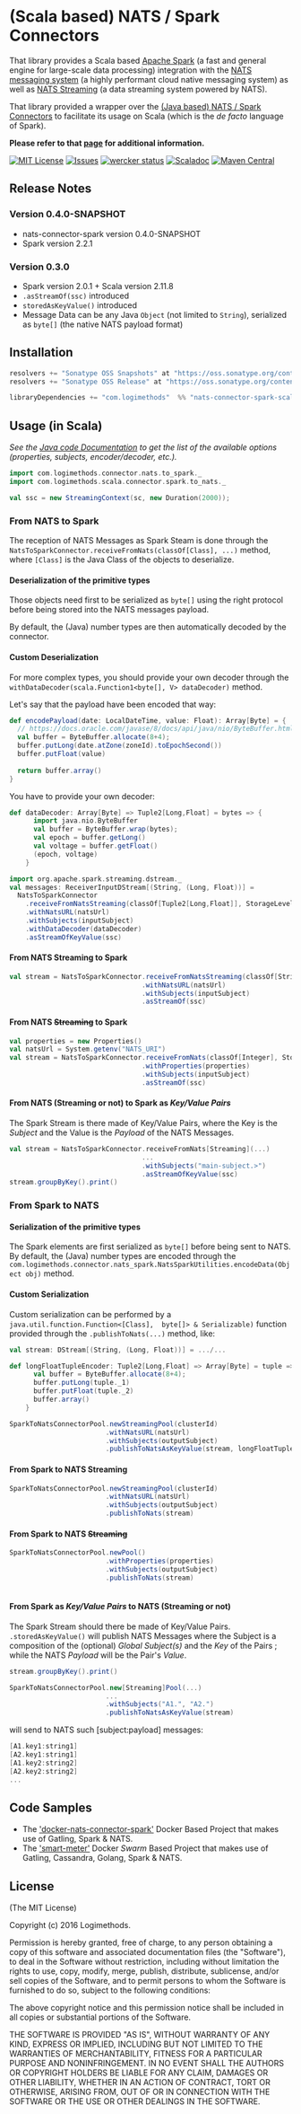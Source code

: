 # (Scala based) NATS / Spark Connectors
That library provides a Scala based [Apache Spark](http://spark.apache.org/) (a fast and general engine for large-scale data processing) integration with the [NATS messaging system](https://nats.io) (a highly performant cloud native messaging system) as well as [NATS Streaming](http://www.nats.io/documentation/streaming/nats-streaming-intro/) (a data streaming system powered by NATS).

That library provided a wrapper over the [(Java based) NATS / Spark Connectors](https://github.com/Logimethods/nats-connector-spark) to facilitate its usage on Scala (which is the *de facto* language of Spark).

**Please refer to that [page](https://github.com/Logimethods/nats-connector-spark) for additional information.**

[![MIT License](https://img.shields.io/npm/l/express.svg)](http://opensource.org/licenses/MIT)
[![Issues](https://img.shields.io/github/issues/Logimethods/nats-connector-spark-scala.svg)](https://github.com/Logimethods/nats-connector-spark-scala/issues)
[![wercker status](https://app.wercker.com/status/4dc494e7708dc596dfc37b65500cf70c/s/master "wercker status")](https://app.wercker.com/project/byKey/4dc494e7708dc596dfc37b65500cf70c)
[![Scaladoc](http://javadoc-badge.appspot.com/com.logimethods/nats-connector-spark-scala_2.11.svg?label=scaladoc)](http://logimethods.github.io/nats-connector-spark-scala/)
[![Maven Central](https://maven-badges.herokuapp.com/maven-central/com.logimethods/nats-connector-spark-scala_2.11/badge.svg)](https://maven-badges.herokuapp.com/maven-central/com.logimethods/nats-connector-spark-scala_2.11)

## Release Notes
### Version 0.4.0-SNAPSHOT
- nats-connector-spark version 0.4.0-SNAPSHOT
- Spark version 2.2.1

### Version 0.3.0
- Spark version 2.0.1 + Scala version 2.11.8
- `.asStreamOf(ssc)` introduced
- `storedAsKeyValue()` introduced
- Message Data can be any Java `Object` (not limited to `String`), serialized as `byte[]` (the native NATS payload format)

## Installation
```Scala
resolvers += "Sonatype OSS Snapshots" at "https://oss.sonatype.org/content/repositories/snapshots"
resolvers += "Sonatype OSS Release" at "https://oss.sonatype.org/content/groups/public/"

libraryDependencies += "com.logimethods"  %% "nats-connector-spark-scala" % "0.3.0"
```

## Usage (in Scala)
_See the [Java code Documentation](https://github.com/Logimethods/nats-connector-spark/blob/master/README.md#usage-in-java) to get the list of the available options (properties, subjects, encoder/decoder, etc.)._
```Scala
import com.logimethods.connector.nats.to_spark._
import com.logimethods.scala.connector.spark.to_nats._

val ssc = new StreamingContext(sc, new Duration(2000));
```
### From NATS to Spark

The reception of NATS Messages as Spark Steam is done through the `NatsToSparkConnector.receiveFromNats(classOf[Class], ...)` method, where `[Class]` is the Java Class of the objects to deserialize.

#### Deserialization of the primitive types

Those objects need first to be serialized as `byte[]` using the right protocol before being stored into the NATS messages payload.

By default, the (Java) number types are then automatically decoded by the connector.

#### Custom Deserialization

For more complex types, you should provide your own decoder through the `withDataDecoder(scala.Function1<byte[], V> dataDecoder)` method.

Let's say that the payload have been encoded that way:
```Scala
def encodePayload(date: LocalDateTime, value: Float): Array[Byte] = {
  // https://docs.oracle.com/javase/8/docs/api/java/nio/ByteBuffer.html
  val buffer = ByteBuffer.allocate(8+4);
  buffer.putLong(date.atZone(zoneId).toEpochSecond())
  buffer.putFloat(value)
  
  return buffer.array()    
}
```

You have to provide your own decoder:

```Scala
def dataDecoder: Array[Byte] => Tuple2[Long,Float] = bytes => {
      import java.nio.ByteBuffer
      val buffer = ByteBuffer.wrap(bytes);
      val epoch = buffer.getLong()
      val voltage = buffer.getFloat()
      (epoch, voltage)  
    }

import org.apache.spark.streaming.dstream._
val messages: ReceiverInputDStream[(String, (Long, Float))] =
  NatsToSparkConnector
    .receiveFromNatsStreaming(classOf[Tuple2[Long,Float]], StorageLevel.MEMORY_ONLY, clusterId)
    .withNatsURL(natsUrl)
    .withSubjects(inputSubject)
    .withDataDecoder(dataDecoder)
    .asStreamOfKeyValue(ssc)
```

#### From NATS Streaming to Spark
```Scala
val stream = NatsToSparkConnector.receiveFromNatsStreaming(classOf[String], StorageLevel.MEMORY_ONLY, clusterId)
                                 .withNatsURL(natsUrl)
                                 .withSubjects(inputSubject)
                                 .asStreamOf(ssc)
```
#### From NATS ~~Streaming~~ to Spark
```Scala
val properties = new Properties()
val natsUrl = System.getenv("NATS_URI")
val stream = NatsToSparkConnector.receiveFromNats(classOf[Integer], StorageLevel.MEMORY_ONLY)
                                 .withProperties(properties)
                                 .withSubjects(inputSubject)
                                 .asStreamOf(ssc)
```

#### From NATS (Streaming or not) to Spark as *Key/Value Pairs*

The Spark Stream is there made of Key/Value Pairs, where the Key is the _Subject_ and the Value is the _Payload_ of the NATS Messages.

```Scala
val stream = NatsToSparkConnector.receiveFromNats[Streaming](...)
                                 ...
                                 .withSubjects("main-subject.>")
                                 .asStreamOfKeyValue(ssc)
stream.groupByKey().print()
```

### From Spark to NATS

#### Serialization of the primitive types

The Spark elements are first serialized as `byte[]` before being sent to NATS. By default, the (Java) number types are encoded through the `com.logimethods.connector.nats_spark.NatsSparkUtilities.encodeData(Object obj)` method.

#### Custom Serialization

Custom serialization can be performed by a `java.util.function.Function<[Class],  byte[]> & Serializable)` function provided through the `.publishToNats(...)` method, like:

```scala
val stream: DStream[(String, (Long, Float))] = .../...

def longFloatTupleEncoder: Tuple2[Long,Float] => Array[Byte] = tuple => {        
      val buffer = ByteBuffer.allocate(8+4);
      buffer.putLong(tuple._1)
      buffer.putFloat(tuple._2)        
      buffer.array()    
    }

SparkToNatsConnectorPool.newStreamingPool(clusterId)
                        .withNatsURL(natsUrl)
                        .withSubjects(outputSubject)
                        .publishToNatsAsKeyValue(stream, longFloatTupleEncoder)
```

#### From Spark to NATS Streaming
```Scala
SparkToNatsConnectorPool.newStreamingPool(clusterId)
                        .withNatsURL(natsUrl)
                        .withSubjects(outputSubject)
                        .publishToNats(stream)
```

#### From Spark to NATS ~~Streaming~~
```Scala
SparkToNatsConnectorPool.newPool()
                        .withProperties(properties)
                        .withSubjects(outputSubject)
                        .publishToNats(stream)
                        
```
#### From Spark as *Key/Value Pairs* to NATS (Streaming or not)

The Spark Stream should there be made of Key/Value Pairs. `.storedAsKeyValue()` will publish NATS Messages where the Subject is a composition of the (optional) _Global Subject(s)_ and the _Key_ of the Pairs ; while the NATS _Payload_ will be the Pair's _Value_.

```scala
stream.groupByKey().print()

SparkToNatsConnectorPool.new[Streaming]Pool(...)
                        ...
                        .withSubjects("A1.", "A2.")
                        .publishToNatsAsKeyValue(stream)
```
will send to NATS such [subject:payload] messages:
```scala
[A1.key1:string1]
[A2.key1:string1]
[A1.key2:string2]
[A2.key2:string2]
...
```
## Code Samples
* The ['docker-nats-connector-spark'](https://github.com/Logimethods/docker-nats-connector-spark) Docker Based Project that makes use of Gatling, Spark & NATS.
* The ['smart-meter'](https://github.com/Logimethods/smart-meter) Docker *Swarm* Based Project that makes use of Gatling, Cassandra, Golang, Spark & NATS.

## License

(The MIT License)

Copyright (c) 2016 Logimethods.

Permission is hereby granted, free of charge, to any person obtaining a copy
of this software and associated documentation files (the "Software"), to
deal in the Software without restriction, including without limitation the
rights to use, copy, modify, merge, publish, distribute, sublicense, and/or
sell copies of the Software, and to permit persons to whom the Software is
furnished to do so, subject to the following conditions:

The above copyright notice and this permission notice shall be included in
all copies or substantial portions of the Software.

THE SOFTWARE IS PROVIDED "AS IS", WITHOUT WARRANTY OF ANY KIND, EXPRESS OR
IMPLIED, INCLUDING BUT NOT LIMITED TO THE WARRANTIES OF MERCHANTABILITY,
FITNESS FOR A PARTICULAR PURPOSE AND NONINFRINGEMENT. IN NO EVENT SHALL THE
AUTHORS OR COPYRIGHT HOLDERS BE LIABLE FOR ANY CLAIM, DAMAGES OR OTHER
LIABILITY, WHETHER IN AN ACTION OF CONTRACT, TORT OR OTHERWISE, ARISING
FROM, OUT OF OR IN CONNECTION WITH THE SOFTWARE OR THE USE OR OTHER DEALINGS
IN THE SOFTWARE.
